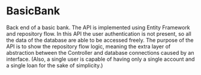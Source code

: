 # BasicBank
Back end of a basic bank. The API is implemented using Entity Framework and repository flow. In this API the user authentication is not present, so all the data of the database are able to be accessed freely. The purpose of the API is to show the repository flow logic, meaning the extra layer of abstraction between the Controller and database connections caused by an interface. (Also, a single user is capable of having only a single account and a single loan for the sake of simplicity.)
